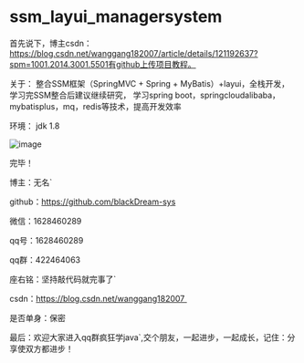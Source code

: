 # ssm_layui_managersystem
首先说下，博主csdn：https://blog.csdn.net/wanggang182007/article/details/121192637?spm=1001.2014.3001.5501有github上传项目教程。



关于：
整合SSM框架（SpringMVC + Spring + MyBatis）+layui，全栈开发，学习完SSM整合后建议继续研究，
学习spring boot，springcloudalibaba，mybatisplus，mq，redis等技术，提高开发效率



环境：
jdk 1.8




![image](https://user-images.githubusercontent.com/57764196/140640034-fb361973-2272-4ac8-9fb8-b6a4755c6916.png)
​





完毕！

博主：无名`

github：https://github.com/blackDream-sys

微信：1628460289

qq号：1628460289

qq群：422464063

座右铭：坚持敲代码就完事了`

csdn：https://blog.csdn.net/wanggang182007 

是否单身：保密

最后：欢迎大家进入qq群疯狂学java`,交个朋友，一起进步，一起成长，记住：分享使双方都进步！
